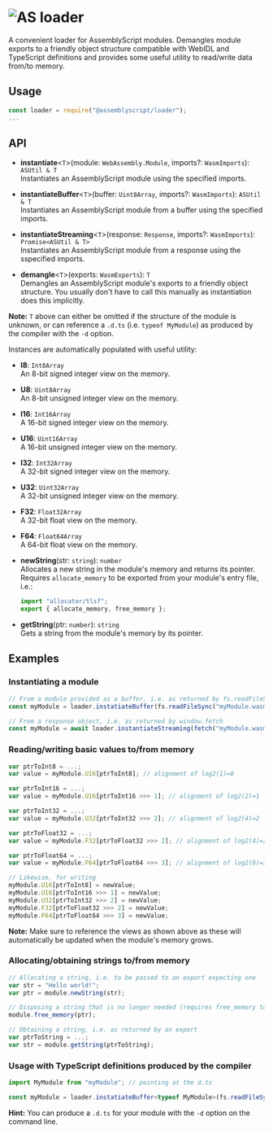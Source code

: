 ![AS](https://avatars1.githubusercontent.com/u/28916798?s=48) loader
======================

A convenient loader for AssemblyScript modules. Demangles module exports to a friendly object structure compatible with WebIDL and TypeScript definitions and provides some useful utility to read/write data from/to memory.

Usage
-----

```js
const loader = require("@assemblyscript/loader");
...
```

API
---

* **instantiate**<`T`>(module: `WebAssembly.Module`, imports?: `WasmImports`): `ASUtil & T`<br />
  Instantiates an AssemblyScript module using the specified imports.

* **instantiateBuffer**<`T`>(buffer: `Uint8Array`, imports?: `WasmImports`): `ASUtil & T`<br />
  Instantiates an AssemblyScript module from a buffer using the specified imports.

* **instantiateStreaming**<`T`>(response: `Response`, imports?: `WasmImports`): `Promise<ASUtil & T>`<br />
  Instantiates an AssemblyScript module from a response using the sspecified imports.

* **demangle**<`T`>(exports: `WasmExports`): `T`<br />
  Demangles an AssemblyScript module's exports to a friendly object structure. You usually don't have to call this manually as instantiation does this implicitly.

**Note:** `T` above can either be omitted if the structure of the module is unknown, or can reference a `.d.ts` (i.e. `typeof MyModule`) as produced by the compiler with the `-d` option.

Instances are automatically populated with useful utility:

* **I8**: `Int8Array`<br />
  An 8-bit signed integer view on the memory.

* **U8**: `Uint8Array`<br />
  An 8-bit unsigned integer view on the memory.

* **I16**: `Int16Array`<br />
  A 16-bit signed integer view on the memory.

* **U16**: `Uint16Array`<br />
  A 16-bit unsigned integer view on the memory.

* **I32**: `Int32Array`<br />
  A 32-bit signed integer view on the memory.

* **U32**: `Uint32Array`<br />
  A 32-bit unsigned integer view on the memory.

* **F32**: `Float32Array`<br />
  A 32-bit float view on the memory.

* **F64**: `Float64Array`<br />
  A 64-bit float view on the memory.

* **newString**(str: `string`): `number`<br />
  Allocates a new string in the module's memory and returns its pointer. Requires `allocate_memory` to be exported from your module's entry file, i.e.:

  ```js
  import "allocator/tlsf";
  export { allocate_memory, free_memory };
  ```

* **getString**(ptr: `number`): `string`<br />
  Gets a string from the module's memory by its pointer.

Examples
--------

### Instantiating a module

```js
// From a module provided as a buffer, i.e. as returned by fs.readFileSync
const myModule = loader.instatiateBuffer(fs.readFileSync("myModule.wasm"), myImports);

// From a response object, i.e. as returned by window.fetch
const myModule = await loader.instantiateStreaming(fetch("myModule.wasm"), myImports);
```

### Reading/writing basic values to/from memory

```js
var ptrToInt8 = ...;
var value = myModule.U16[ptrToInt8]; // alignment of log2(1)=0

var ptrToInt16 = ...;
var value = myModule.U16[ptrToInt16 >>> 1]; // alignment of log2(2)=1

var ptrToInt32 = ...;
var value = myModule.U32[ptrToInt32 >>> 2]; // alignment of log2(4)=2

var ptrToFloat32 = ...;
var value = myModule.F32[ptrToFloat32 >>> 2]; // alignment of log2(4)=2

var ptrToFloat64 = ...;
var value = myModule.F64[ptrToFloat64 >>> 3]; // alignment of log2(8)=3

// Likewise, for writing
myModule.U16[ptrToInt8] = newValue;
myModule.U16[ptrToInt16 >>> 1] = newValue;
myModule.U32[ptrToInt32 >>> 2] = newValue;
myModule.F32[ptrToFloat32 >>> 2] = newValue;
myModule.F64[ptrToFloat64 >>> 3] = newValue;
```

**Note:** Make sure to reference the views as shown above as these will automatically be updated when the module's memory grows.

### Allocating/obtaining strings to/from memory

```js
// Allocating a string, i.e. to be passed to an export expecting one
var str = "Hello world!";
var ptr = module.newString(str);

// Disposing a string that is no longer needed (requires free_memory to be exported)
module.free_memory(ptr);

// Obtaining a string, i.e. as returned by an export
var ptrToString = ...;
var str = module.getString(ptrToString);
```

### Usage with TypeScript definitions produced by the compiler

```ts
import MyModule from "myModule"; // pointing at the d.ts

const myModule = loader.instatiateBuffer<typeof MyModule>(fs.readFileSync("myModule.wasm"), myImports);
```

**Hint:** You can produce a `.d.ts` for your module with the `-d` option on the command line.
